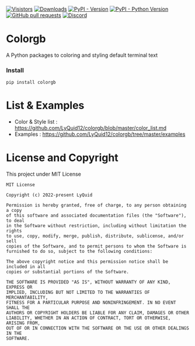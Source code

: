 [![Visistors](https://visitor-badge.glitch.me/badge?page_id=LyQuid12.colorgb)](https://github.com/LyQuid12/colorgb)
[![Downloads](https://pepy.tech/badge/colorgb)](https://pepy.tech/project/colorgb)
[![PyPI - Version](https://img.shields.io/pypi/v/colorgb?label=PyPI%20Version&logo=pypi)](https://pypi.org/project/colorgb)
[![PyPI - Python Version](https://img.shields.io/pypi/pyversions/colorgb?label=Python%20Version&logo=python)](https://pypi.org/project/colorgb)
[![GitHub pull requests](https://img.shields.io/github/issues-pr/LyQuid12/colorgb?label=Pull%20Requests)](https://github.com/LyQuid12/colorgb/pulls)
[![Discord](https://img.shields.io/discord/887650006977347594?color=blue&label=EterNomm&logo=discord)](https://discord.com/invite/qpT2AeYZRN)

# Colorgb
A Python packages to coloring and styling default terminal text

### Install
```
pip install colorgb
```

# List & Examples
- Color & Style list : https://github.com/LyQuid12/colorgb/blob/master/color_list.md
- Examples : https://github.com/LyQuid12/colorgb/tree/master/examples

# License and Copyright
This project under MIT License
```
MIT License

Copyright (c) 2022-present LyQuid

Permission is hereby granted, free of charge, to any person obtaining a copy
of this software and associated documentation files (the "Software"), to deal
in the Software without restriction, including without limitation the rights
to use, copy, modify, merge, publish, distribute, sublicense, and/or sell
copies of the Software, and to permit persons to whom the Software is
furnished to do so, subject to the following conditions:

The above copyright notice and this permission notice shall be included in all
copies or substantial portions of the Software.

THE SOFTWARE IS PROVIDED "AS IS", WITHOUT WARRANTY OF ANY KIND, EXPRESS OR
IMPLIED, INCLUDING BUT NOT LIMITED TO THE WARRANTIES OF MERCHANTABILITY,
FITNESS FOR A PARTICULAR PURPOSE AND NONINFRINGEMENT. IN NO EVENT SHALL THE
AUTHORS OR COPYRIGHT HOLDERS BE LIABLE FOR ANY CLAIM, DAMAGES OR OTHER
LIABILITY, WHETHER IN AN ACTION OF CONTRACT, TORT OR OTHERWISE, ARISING FROM,
OUT OF OR IN CONNECTION WITH THE SOFTWARE OR THE USE OR OTHER DEALINGS IN THE
SOFTWARE.
```
